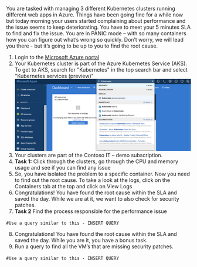 You are tasked with managing 3 different Kubernetes clusters running different web apps in Azure. Things have been going fine for a while now but today morning your users started complaining about performance and the issue seems to keep deteriorating. You have to meet your 5 minutes SLA to find and fix the issue. You are in PANIC mode – with so many containers how you can figure out what’s wrong so quickly. Don’t worry, we will lead you there - but it’s going to be up to you to find the root cause.

1. Login to the [Microsoft Azure portal](https://portal.azure.com)
2. Your Kubernetes cluster is part of the Azure Kubernetes Service (AKS). To get to AKS, search for "Kubernetes" in the top search bar and select "Kubernetes services (preview)"
![searchkubernetes](images/Kubernetes.png)
3. Your clusters are part of the Contoso IT – demo subscription.
4. **Task 1:** Click through the clusters, go through the CPU and memory usage and see if you can find any issue
5. So, you have isolated the problem to a specific container. Now you need to find out the root cause. To take a look at the logs, click on the Containers tab at the top and click on View Logs
6. Congratulations! You have found the root cause within the SLA and saved the day. While we are at it, we want to also check for security patches.
7. **Task 2** Find the process responsible for the performance issue

`#Use a query similar to this - INSERT QUERY`

8. Congratulations! You have found the root cause within the SLA and saved the day. While you are it, you have a bonus task.
9. Run a query to find all the VM’s that are missing security patches. 

`#Use a query similar to this - INSERT QUERY`


